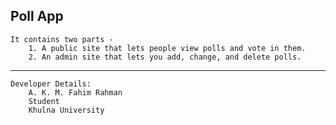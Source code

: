 ## Poll App
    It contains two parts -
        1. A public site that lets people view polls and vote in them.
        2. An admin site that lets you add, change, and delete polls.



-------------------------------------

    Developer Details:
        A. K. M. Fahim Rahman
        Student
        Khulna University